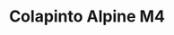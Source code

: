 ---
title: 'Colapinto Alpine M4'
category: f1-y-autos
designSlug: f1-colapinto-m4
image: '/products/idolos/colapinto-alpine-m3/principal.jpg'
imageHover: '/products/idolos/colapinto-alpine-m3/oversize.jpg'
prendas: [
   {   
        title: 'Remera',
        slug: 'remera',          
        image: '/products/idolos/colapinto-alpine-m3/normal.jpg',
        price: 'remerasPrecio',
        talles: 'remerasTalles'
    },
    {
        title: 'Remera Oversize',
        slug: 'remera-oversize',
        image: '/products/idolos/colapinto-alpine-m3/oversize.jpg',
        price: 'oversizePrecio',
        talles: 'oversizeTalles'
    },
    {
        title: 'Musculosa M',
        slug: 'musculosa-mujer',
        image: '/products/idolos/colapinto-alpine-m3/musculosa.jpg',
        price: 'musculosaPrecio',
        talles: 'musculosasMujerTalles'
    },
     {
        title: 'Musculosa H',
        slug: 'musculoso',
        image: '/products/idolos/colapinto-alpine-m3/musculoso.jpg',
        price: 'musculosaPrecio',
        talles: 'musculosasHombreTalles'
    },
    {
        title: 'Pupera Oversize',
        slug: 'pupera-oversize',
        image: '/products/idolos/colapinto-alpine-m3/pupera.jpg',
        price: 'remerasPrecio',
        talles: 'oversizePuperasTalles'
    },

    {
         title: 'Buzo',
         slug: 'buzo',
         image: '/products/idolos/colapinto-alpine-m3/buzo.jpg',
         price: buzosPrecio,
        talles: 'BuzosTalles'
     },
]
---